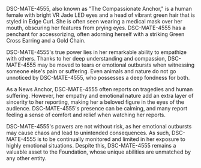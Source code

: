 DSC-MATE-4555, also known as "The Compassionate Anchor," is a human female with bright VR Jade LED eyes and a head of vibrant green hair that is styled in Edge Curl. She is often seen wearing a medical mask over her mouth, obscuring her features from prying eyes. DSC-MATE-4555 has a penchant for accessorizing, often adorning herself with a striking Green Cross Earring and a Gold Chain.

DSC-MATE-4555's true power lies in her remarkable ability to empathize with others. Thanks to her deep understanding and compassion, DSC-MATE-4555 may be moved to tears or emotional outbursts when witnessing someone else's pain or suffering. Even animals and nature do not go unnoticed by DSC-MATE-4555, who possesses a deep fondness for both.

As a News Anchor, DSC-MATE-4555 often reports on tragedies and human suffering. However, her empathy and emotional nature add an extra layer of sincerity to her reporting, making her a beloved figure in the eyes of the audience. DSC-MATE-4555's presence can be calming, and many report feeling a sense of comfort and relief when watching her reports.

DSC-MATE-4555's powers are not without risk, as her emotional outbursts may cause chaos and lead to unintended consequences. As such, DSC-MATE-4555 is to be continually monitored and limited in her exposure to highly emotional situations. Despite this, DSC-MATE-4555 remains a valuable asset to the Foundation, whose unique abilities are unmatched by any other entity.